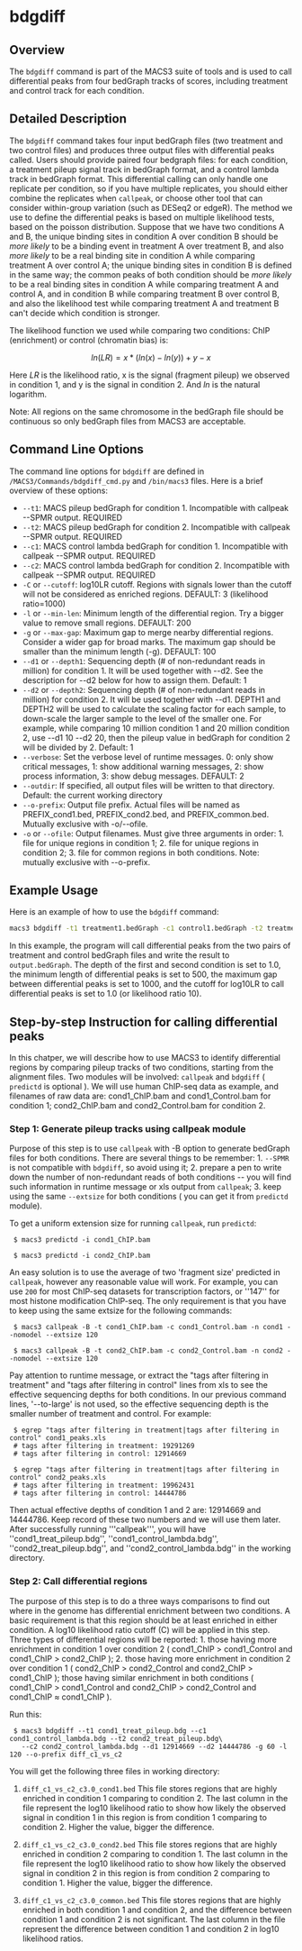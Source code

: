 # bdgdiff

## Overview
The `bdgdiff` command is part of the MACS3 suite of tools and is used
to call differential peaks from four bedGraph tracks of scores,
including treatment and control track for each condition.


## Detailed Description

The `bdgdiff` command takes four input bedGraph files (two treatment
and two control files) and produces three output files with
differential peaks called. Users should provide paired four bedgraph
files: for each condition, a treatment pileup signal track in bedGraph
format, and a control lambda track in bedGraph format. This
differential calling can only handle one replicate per condition, so
if you have multiple replicates, you should either combine the
replicates when `callpeak`, or choose other tool that can consider
within-group variation (such as DESeq2 or edgeR). The method we use to
define the differential peaks is based on multiple likelihood tests,
based on the poisson distribution. Suppose that we have two conditions
A and B, the unique binding sites in condition A over condition B
should be *more likely* to be a binding event in treatment A over
treatment B, and also *more likely* to be a real binding site in
condition A while comparing treatment A over control A; the unique
binding sites in condition B is defined in the same way; the common
peaks of both condition should be *more likely* to be a real binding
sites in condition A while comparing treatment A and control A, and in
condition B while comparing treatment B over control B, and also the
likelihood test while comparing treatment A and treatment B can't
decide which condition is stronger.

The likelihood function we used while comparing two conditions: ChIP
(enrichment) or control (chromatin bias) is:

```math
ln(LR) = x*(ln(x)-ln(y)) + y - x
```

Here $`LR`$ is the likelihood ratio, x is the signal (fragment pileup)
we observed in condition 1, and y is the signal in condition
2. And $`ln`$ is the natural logarithm.

Note: All regions on the same chromosome in the bedGraph file should
be continuous so only bedGraph files from MACS3 are acceptable.

## Command Line Options

The command line options for `bdgdiff` are defined in `/MACS3/Commands/bdgdiff_cmd.py` and `/bin/macs3` files. Here is a brief overview of these options:

- `--t1`: MACS pileup bedGraph for condition 1. Incompatible with
  callpeak --SPMR output. REQUIRED
- `--t2`: MACS pileup bedGraph for condition 2. Incompatible with
  callpeak --SPMR output. REQUIRED
- `--c1`: MACS control lambda bedGraph for condition 1. Incompatible
  with callpeak --SPMR output. REQUIRED
- `--c2`: MACS control lambda bedGraph for condition 2. Incompatible
  with callpeak --SPMR output. REQUIRED
- `-C` or `--cutoff`: log10LR cutoff. Regions with signals lower than
  the cutoff will not be considered as enriched regions. DEFAULT: 3
  (likelihood ratio=1000)
- `-l` or `--min-len`: Minimum length of the differential region. Try
  a bigger value to remove small regions. DEFAULT: 200
- `-g` or `--max-gap`: Maximum gap to merge nearby differential
  regions. Consider a wider gap for broad marks. The maximum gap
  should be smaller than the minimum length (-g). DEFAULT: 100
- `--d1` or `--depth1`: Sequencing depth (# of non-redundant reads in
  million) for condition 1. It will be used together with --d2. See
  the description for --d2 below for how to assign them. Default: 1
- `--d2` or `--depth2`: Sequencing depth (# of non-redundant reads in
  million) for condition 2. It will be used together with --d1. DEPTH1
  and DEPTH2 will be used to calculate the scaling factor for each
  sample, to down-scale the larger sample to the level of the smaller
  one. For example, while comparing 10 million condition 1 and 20
  million condition 2, use --d1 10 --d2 20, then the pileup value in
  bedGraph for condition 2 will be divided by 2. Default: 1
- `--verbose`: Set the verbose level of runtime messages. 0: only show
  critical messages, 1: show additional warning messages, 2: show
  process information, 3: show debug messages. DEFAULT: 2
- `--outdir`: If specified, all output files will be written to that
  directory. Default: the current working directory
- `--o-prefix`: Output file prefix. Actual files will be named as
  PREFIX_cond1.bed, PREFIX_cond2.bed, and PREFIX_common.bed. Mutually
  exclusive with -o/--ofile.
- `-o` or `--ofile`: Output filenames. Must give three arguments in
  order: 1. file for unique regions in condition 1; 2. file for unique
  regions in condition 2; 3. file for common regions in both
  conditions. Note: mutually exclusive with --o-prefix.


## Example Usage

Here is an example of how to use the `bdgdiff` command:

```bash
macs3 bdgdiff -t1 treatment1.bedGraph -c1 control1.bedGraph -t2 treatment2.bedGraph -c2 control2.bedGraph --depth1 1.0 --depth2 1.0 -o output.bedGraph --minlen 500 --maxgap 1000 --cutoff 1.0
```

In this example, the program will call differential peaks from the two
pairs of treatment and control bedGraph files and write the result to
`output.bedGraph`. The depth of the first and second condition is set
to 1.0, the minimum length of differential peaks is set to 500, the
maximum gap between differential peaks is set to 1000, and the cutoff
for log10LR to call differential peaks is set to 1.0 (or likelihood
ratio 10).

## Step-by-step Instruction for calling differential peaks

In this chatper, we will describe how to use MACS3 to identify
differential regions by comparing pileup tracks of two conditions,
starting from the alignment files. Two modules will be involved:
`callpeak` and `bdgdiff` ( `predictd` is optional ). We will use human
ChIP-seq data as example, and filenames of raw data are:
cond1_ChIP.bam and cond1_Control.bam for condition 1; cond2_ChIP.bam
and cond2_Control.bam for condition 2.

### Step 1: Generate pileup tracks using callpeak module

Purpose of this step is to use `callpeak` with -B option to generate
bedGraph files for both conditions. There are several things to be
remember: 1. `--SPMR` is not compatible with `bdgdiff`, so avoid using
it; 2. prepare a pen to write down the number of non-redundant reads
of both conditions -- you will find such information in runtime
message or xls output from `callpeak`; 3. keep using the same
`--extsize` for both conditions ( you can get it from `predictd`
module).

To get a uniform extension size for running `callpeak`, run `predictd`:

```
 $ macs3 predictd -i cond1_ChIP.bam

 $ macs3 predictd -i cond2_ChIP.bam
```

An easy solution is to use the average of two 'fragment size'
predicted in `callpeak`, however any reasonable value will work. For
example, you can use `200` for most ChIP-seq datasets for
transcription factors, or ''147'' for most histone modification
ChIP-seq. The only requirement is that you have to keep using the same
extsize for the following commands:

```
 $ macs3 callpeak -B -t cond1_ChIP.bam -c cond1_Control.bam -n cond1 --nomodel --extsize 120
 
 $ macs3 callpeak -B -t cond2_ChIP.bam -c cond2_Control.bam -n cond2 --nomodel --extsize 120
```

Pay attention to runtime message, or extract the "tags after filtering in treatment" and "tags after filtering in control" lines from xls to see the effective sequencing depths for both conditions. In our previous command lines, '--to-large' is not used, so the effective sequencing depth is the smaller number of treatment and control. For example:

```
 $ egrep "tags after filtering in treatment|tags after filtering in control" cond1_peaks.xls
 # tags after filtering in treatment: 19291269
 # tags after filtering in control: 12914669

 $ egrep "tags after filtering in treatment|tags after filtering in control" cond2_peaks.xls
 # tags after filtering in treatment: 19962431
 # tags after filtering in control: 14444786
```

Then actual effective depths of condition 1 and 2 are: 12914669
and 14444786. Keep record of these two numbers and we will use them
later. After successfully running '''callpeak''', you will have
''cond1_treat_pileup.bdg'', ''cond1_control_lambda.bdg'',
''cond2_treat_pileup.bdg'', and ''cond2_control_lambda.bdg'' in the
working directory.

### Step 2: Call differential regions

The purpose of this step is to do a three ways comparisons to find out
where in the genome has differential enrichment between two
conditions. A basic requirement is that this region should be at least
enriched in either condition. A log10 likelihood ratio cutoff (C) will
be applied in this step. Three types of differential regions will be
reported: 1. those having more enrichment in condition 1 over
condition 2 ( cond1_ChIP > cond1_Control and cond1_ChIP > cond2_ChIP
); 2. those having more enrichment in condition 2 over condition 1 (
cond2_ChIP > cond2_Control and cond2_ChIP > cond1_ChIP ); those having
similar enrichment in both conditions ( cond1_ChIP > cond1_Control and
cond2_ChIP > cond2_Control and cond1_ChIP ≈ cond1_ChIP ).

Run this:

```
 $ macs3 bdgdiff --t1 cond1_treat_pileup.bdg --c1 cond1_control_lambda.bdg --t2 cond2_treat_pileup.bdg\
   --c2 cond2_control_lambda.bdg --d1 12914669 --d2 14444786 -g 60 -l 120 --o-prefix diff_c1_vs_c2
```

You will get the following three files in working directory:

 1. `diff_c1_vs_c2_c3.0_cond1.bed` This file stores regions that are
 highly enriched in condition 1 comparing to condition 2. The last
 column in the file represent the log10 likelihood ratio to show how
 likely the observed signal in condition 1 in this region is from
 condition 1 comparing to condition 2. Higher the value, bigger the
 difference.

 2. `diff_c1_vs_c2_c3.0_cond2.bed` This file stores regions that are
 highly enriched in condition 2 comparing to condition 1. The last
 column in the file represent the log10 likelihood ratio to show how
 likely the observed signal in condition 2 in this region is from
 condition 2 comparing to condition 1. Higher the value, bigger the
 difference.

 3. `diff_c1_vs_c2_c3.0_common.bed` This file stores regions that are
 highly enriched in both condition 1 and condition 2, and the
 difference between condition 1 and condition 2 is not
 significant. The last column in the file represent the difference
 between condition 1 and condition 2 in log10 likelihood ratios.
